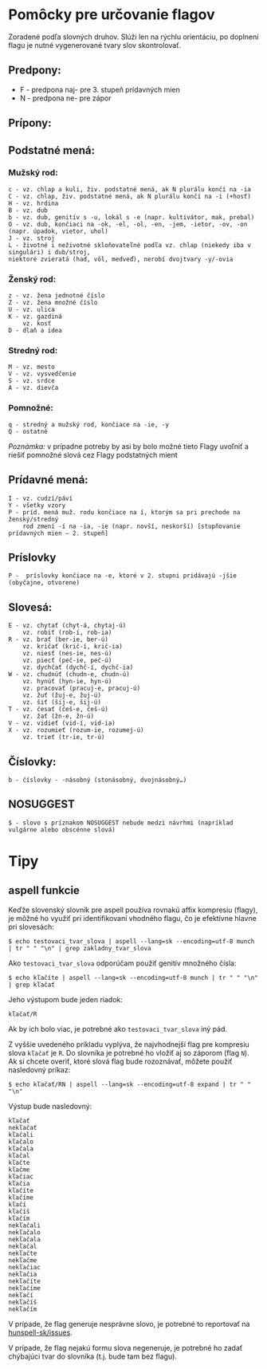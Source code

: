# Pomôcky pre určovanie flagov

Zoradené podľa slovných druhov. Slúži len na rýchlu orientáciu, po doplnení flagu je nutné vygenerované tvary slov skontrolovať.

## Predpony:
  * F - predpona naj- pre 3. stupeň prídavných mien
  * N - predpona ne- pre zápor

## Prípony:

## Podstatné mená:

### Mužský rod:
    c - vz. chlap a kuli, živ. podstatné mená, ak N plurálu končí na -ia
    C - vz. chlap, živ. podstatné mená, ak N plurálu končí na -i (+hosť)
    H - vz. hrdina
    B - vz. dub
    b - vz. dub, genitív s -u, lokál s -e (napr. kultivátor, mak, prebal)
    O - vz. dub, končiaci na -ok, -el, -ol, -en, -jem, -ietor, -ov, -on (napr. úpadok, vietor, uhol)
    J - vz. stroj
    L - životné i neživotné skloňovateľné podľa vz. chlap (niekedy iba v singulári) i dub/stroj,
    niektoré zvieratá (had, vôl, medveď), nerobí dvojtvary -y/-ovia

### Ženský rod:
    z - vz. žena jednotné číslo
    Z - vz. žena množné číslo
    U - vz. ulica
    K - vz. gazdiná
        vz. kosť
    D - dlaň a idea

### Stredný rod:
    M - vz. mesto
    V - vz. vysvedčenie
    S - vz. srdce
    A - vz. dievča 

### Pomnožné:
    q - stredný a mužský rod, končiace na -ie, -y
    Q - ostatné

*Poznámka:* v prípadne potreby by asi by bolo možné tieto Flagy uvoľniť a riešiť pomnožné slová cez Flagy podstatných mient

## Prídavné mená:
    I - vz. cudzí/páví
    Y - všetky vzory
    P - príd. mená muž. rodu končiace na í, ktorým sa pri prechode na ženský/stredný 
        rod zmení -í na -ia, -ie (napr. novší, neskorší) [stupňovanie prídavných mien – 2. stupeň]


## Príslovky
    P -  príslovky končiace na -e, ktoré v 2. stupni pridávajú -jšie (obyčajne, otvorene)

## Slovesá:
    E - vz. chytať (chyt-á, chytaj-ú)
        vz. robiť (rob-í, rob-ia)
    R - vz. brať (ber-ie, ber-ú)
        vz. kričať (krič-í, krič-ia)
        vz. niesť (nes-ie, nes-ú)
        vz. piecť (peč-ie, peč-ú)
        vz. dychčať (dychč-í, dychč-ia)
    W - vz. chudnúť (chudn-e, chudn-ú)
        vz. hynúť (hyn-ie, hyn-ú)
        vz. pracovať (pracuj-e, pracuj-ú)
        vz. žuť (žuj-e, žuj-ú)
        vz. šiť (šij-e, šij-ú)
    T - vz. česať (češ-e, češ-ú)
        vz. žať (žn-e, žn-ú)
    V - vz. vidieť (vid-í, vid-ia)
    X - vz. rozumieť (rozum-ie, rozumej-ú)
        vz. trieť (tr-ie, tr-ú)

## Číslovky: 

    b - číslovky - -násobný (stonásobný, dvojnásobný…)

## NOSUGGEST
    $ - slovo s príznakom NOSUGGEST nebude medzi návrhmi (napríklad vulgárne alebo obscénne slová)

# Tipy

## aspell funkcie

Keďže slovenský slovník pre aspell používa rovnakú affix kompresiu (flagy), je môžné ho využiť pri identifikovaní vhodného flagu, čo je efektívne hlavne pri slovesách:

    $ echo testovaci_tvar_slova | aspell --lang=sk --encoding=utf-8 munch | tr " " "\n" | grep zakladny_tvar_slova

Ako `testovaci_tvar_slova` odporúčam použiť genitív množného čísla:

    $ echo kľačíte | aspell --lang=sk --encoding=utf-8 munch | tr " " "\n" | grep kľačať

Jeho výstupom bude jeden riadok:

    kľačať/R

Ak by ich bolo viac, je potrebné ako `testovaci_tvar_slova` iný pád.

Z vyššie uvedeného príkladu vyplýva, že najvhodnejší flag pre kompresiu slova `kľačať` je `R`. Do slovníka je potrebné ho vložiť aj so záporom (flag `N`). Ak si chcete overiť, ktoré slová flag bude rozoznávať, môžete použiť nasledovný príkaz:

    $ echo kľačať/RN | aspell --lang=sk --encoding=utf-8 expand | tr " " "\n"

Výstup bude nasledovný:

    kľačať
    nekľačať
    kľačali
    kľačalo
    kľačala
    kľačal
    kľačte
    kľačme
    kľačiac
    kľačia
    kľačíte
    kľačíme
    kľačí
    kľačíš
    kľačím
    nekľačali
    nekľačalo
    nekľačala
    nekľačal
    nekľačte
    nekľačme
    nekľačiac
    nekľačia
    nekľačíte
    nekľačíme
    nekľačí
    nekľačíš
    nekľačím

V prípade, že flag generuje nesprávne slovo, je potrebné to reportovať na [hunspell-sk/issues](https://github.com/sk-spell/hunspell-sk/issues).

V prípade, že flag nejakú formu slova negeneruje, je potrebné ho zadať chýbajúci tvar do slovníka (t.j. bude tam bez flagu).
